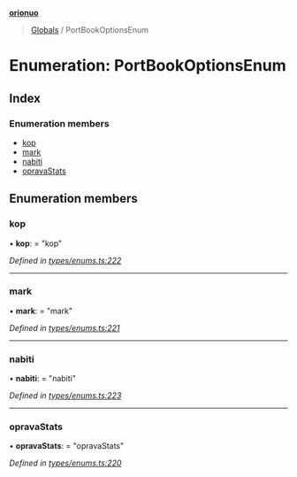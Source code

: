 **[orionuo](../README.md)**

> [Globals](../globals.md) / PortBookOptionsEnum

# Enumeration: PortBookOptionsEnum

## Index

### Enumeration members

* [kop](portbookoptionsenum.md#kop)
* [mark](portbookoptionsenum.md#mark)
* [nabiti](portbookoptionsenum.md#nabiti)
* [opravaStats](portbookoptionsenum.md#opravastats)

## Enumeration members

### kop

•  **kop**:  = "kop"

*Defined in [types/enums.ts:222](https://github.com/msviha/orionuo/blob/6aeb0e0/src/types/enums.ts#L222)*

___

### mark

•  **mark**:  = "mark"

*Defined in [types/enums.ts:221](https://github.com/msviha/orionuo/blob/6aeb0e0/src/types/enums.ts#L221)*

___

### nabiti

•  **nabiti**:  = "nabiti"

*Defined in [types/enums.ts:223](https://github.com/msviha/orionuo/blob/6aeb0e0/src/types/enums.ts#L223)*

___

### opravaStats

•  **opravaStats**:  = "opravaStats"

*Defined in [types/enums.ts:220](https://github.com/msviha/orionuo/blob/6aeb0e0/src/types/enums.ts#L220)*
